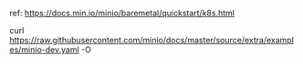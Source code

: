 ref: https://docs.min.io/minio/baremetal/quickstart/k8s.html

curl https://raw.githubusercontent.com/minio/docs/master/source/extra/examples/minio-dev.yaml -O
